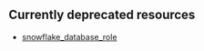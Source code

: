 <!-- Section of deprecated resources -->
 ## Currently deprecated resources 

- [snowflake_database_role](./docs/resources/database_role)
